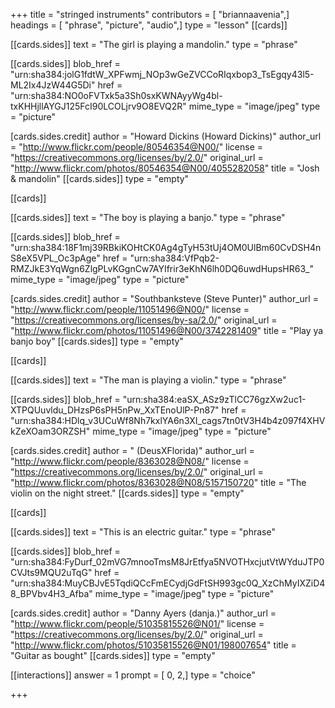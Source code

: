 +++
title = "stringed instruments"
contributors = [ "briannaavenia",]
headings = [ "phrase", "picture", "audio",]
type = "lesson"
[[cards]]

[[cards.sides]]
text = "The girl is playing a mandolin."
type = "phrase"

[[cards.sides]]
blob_href = "urn:sha384:jolG1fdtW_XPFwmj_NOp3wGeZVCCoRIqxbop3_TsEgqy43l5-ML2Ix4JzW44G5Di"
href = "urn:sha384:NO0oFVTxk5a3Sh0sxKWNAyyWg4bl-txKHHjllAYGJ125FcI90LCOLjrv9O8EVQ2R"
mime_type = "image/jpeg"
type = "picture"

[cards.sides.credit]
author = "Howard Dickins (Howard Dickins)"
author_url = "http://www.flickr.com/people/80546354@N00/"
license = "https://creativecommons.org/licenses/by/2.0/"
original_url = "http://www.flickr.com/photos/80546354@N00/4055282058"
title = "Josh & mandolin"
[[cards.sides]]
type = "empty"

[[cards]]

[[cards.sides]]
text = "The boy is playing a banjo."
type = "phrase"

[[cards.sides]]
blob_href = "urn:sha384:18F1mj39RBkiKOHtCK0Ag4gTyH53tUj4OM0UlBm60CvDSH4nS8eX5VPL_Oc3pAge"
href = "urn:sha384:VfPqb2-RMZJkE3YqWgn6ZlgPLvKGgnCw7AYIfrir3eKhN6lh0DQ6uwdHupsHR63_"
mime_type = "image/jpeg"
type = "picture"

[cards.sides.credit]
author = "Southbanksteve (Steve Punter)"
author_url = "http://www.flickr.com/people/11051496@N00/"
license = "https://creativecommons.org/licenses/by-sa/2.0/"
original_url = "http://www.flickr.com/photos/11051496@N00/3742281409"
title = "Play ya banjo boy"
[[cards.sides]]
type = "empty"

[[cards]]

[[cards.sides]]
text = "The man is playing a violin."
type = "phrase"

[[cards.sides]]
blob_href = "urn:sha384:eaSX_ASz9zTlCC76gzXw2uc1-XTPQUuvldu_DHzsP6sPH5nPw_XxTEnoUlP-Pn87"
href = "urn:sha384:HDlq_v3UCuWf8Nh7kxlYA6n3XI_cags7tn0tV3H4b4z097f4XHVkZeXOam3ORZSH"
mime_type = "image/jpeg"
type = "picture"

[cards.sides.credit]
author = " (DeusXFlorida)"
author_url = "http://www.flickr.com/people/8363028@N08/"
license = "https://creativecommons.org/licenses/by/2.0/"
original_url = "http://www.flickr.com/photos/8363028@N08/5157150720"
title = "The violin on the night street."
[[cards.sides]]
type = "empty"

[[cards]]

[[cards.sides]]
text = "This is an electric guitar."
type = "phrase"

[[cards.sides]]
blob_href = "urn:sha384:FyDurf_02mVG7mnooTmsM8JrEtfya5NVOTHxcjutVtWYduJTP0CVJts9MQU2uTqG"
href = "urn:sha384:MuyCBJvE5TqdiQCcFmECydjGdFtSH993gc0Q_XzChMyIXZiD48_BPVbv4H3_Afba"
mime_type = "image/jpeg"
type = "picture"

[cards.sides.credit]
author = "Danny Ayers (danja.)"
author_url = "http://www.flickr.com/people/51035815526@N01/"
license = "https://creativecommons.org/licenses/by/2.0/"
original_url = "http://www.flickr.com/photos/51035815526@N01/198007654"
title = "Guitar as bought"
[[cards.sides]]
type = "empty"

[[interactions]]
answer = 1
prompt = [ 0, 2,]
type = "choice"

+++
